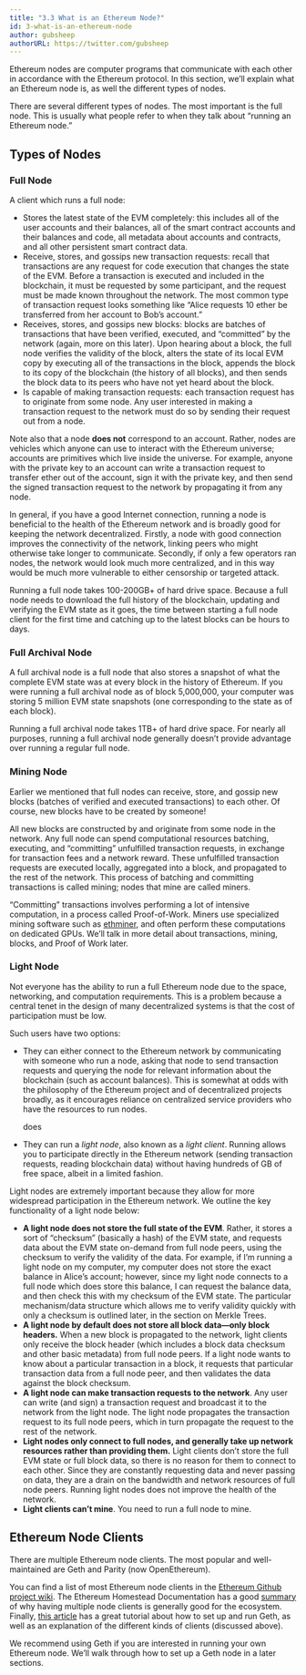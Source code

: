 ```yaml
---
title: "3.3 What is an Ethereum Node?"
id: 3-what-is-an-ethereum-node
author: gubsheep
authorURL: https://twitter.com/gubsheep
---
```


Ethereum nodes are computer programs that communicate with each other in accordance with the Ethereum protocol. In this section, we’ll explain what an Ethereum node is, as well the different types of nodes.

There are several different types of nodes. The most important is the full node. This is usually what people refer to when they talk about “running an Ethereum node.”

## Types of Nodes

### Full Node

A client which runs a full node:

- Stores the latest state of the EVM completely: this includes all of the user accounts and their balances, all of the smart contract accounts and their balances and code, all metadata about accounts and contracts, and all other persistent smart contract data.
- Receive, stores, and gossips new transaction requests: recall that transactions are any request for code execution that changes the state of the EVM. Before a transaction is executed and included in the blockchain, it must be requested by some participant, and the request must be made known throughout the network. The most common type of transaction request looks something like “Alice requests 10 ether be transferred from her account to Bob’s account.”
- Receives, stores, and gossips new blocks: blocks are batches of transactions that have been verified, executed, and “committed” by the network (again, more on this later). Upon hearing about a block, the full node verifies the validity of the block, alters the state of its local EVM copy by executing all of the transactions in the block, appends the block to its copy of the blockchain (the history of all blocks), and then sends the block data to its peers who have not yet heard about the block.
- Is capable of making transaction requests: each transaction request has to originate from some node. Any user interested in making a transaction request to the network must do so by sending their request out from a node.

Note also that a node **does not** correspond to an account. Rather, nodes are vehicles which anyone can use to interact with the Ethereum universe; accounts are primitives which live inside the universe. For example, anyone with the private key to an account can write a transaction request to transfer ether out of the account, sign it with the private key, and then send the signed transaction request to the network by propagating it from any node.

In general, if you have a good Internet connection, running a node is beneficial to the health of the Ethereum network and is broadly good for keeping the network decentralized. Firstly, a node with good connection improves the connectivity of the network, linking peers who might otherwise take longer to communicate. Secondly, if only a few operators ran nodes, the network would look much more centralized, and in this way would be much more vulnerable to either censorship or targeted attack.

Running a full node takes 100-200GB+ of hard drive space. Because a full node needs to download the full history of the blockchain, updating and verifying the EVM state as it goes, the time between starting a full node client for the first time and catching up to the latest blocks can be hours to days.

### Full Archival Node

A full archival node is a full node that also stores a snapshot of what the complete EVM state was at every block in the history of Ethereum. If you were running a full archival node as of block 5,000,000, your computer was storing 5 million EVM state snapshots (one corresponding to the state as of each block).

Running a full archival node takes 1TB+ of hard drive space. For nearly all purposes, running a full archival node generally doesn’t provide advantage over running a regular full node.

### Mining Node

Earlier we mentioned that full nodes can receive, store, and gossip new blocks (batches of verified and executed transactions) to each other. Of course, new blocks have to be created by someone!

All new blocks are constructed by and originate from some node in the network. Any full node can spend computational resources batching, executing, and “committing” unfulfilled transaction requests, in exchange for transaction fees and a network reward. These unfulfilled transaction requests are executed locally, aggregated into a block, and propagated to the rest of the network. This process of batching and committing transactions is called mining; nodes that mine are called miners.

“Committing” transactions involves performing a lot of intensive computation, in a process called Proof-of-Work. Miners use specialized mining software such as [ethminer](https://github.com/ethereum-mining/ethminer), and often perform these computations on dedicated GPUs. We’ll talk in more detail about transactions, mining, blocks, and Proof of Work later.

### Light Node

Not everyone has the ability to run a full Ethereum node due to the space, networking, and computation requirements. This is a problem because a central tenet in the design of many decentralized systems is that the cost of participation must be low.

Such users have two options:

- They can either connect to the Ethereum network by communicating with someone who run a node, asking that node to send transaction requests and querying the node for relevant information about the blockchain (such as account balances). This is somewhat at odds with the philosophy of the Ethereum project and of decentralized projects broadly, as it encourages reliance on centralized service providers who have the resources to run nodes.

  does

- They can run a *light node*, also known as a *light client*. Running allows you to participate directly in the Ethereum network (sending transaction requests, reading blockchain data) without having hundreds of GB of free space, albeit in a limited fashion.

Light nodes are extremely important because they allow for more widespread participation in the Ethereum network. We outline the key functionality of a light node below:

- **A light node does not store the full state of the EVM**. Rather, it stores a sort of “checksum” (basically a hash) of the EVM state, and requests data about the EVM state on-demand from full node peers, using the checksum to verify the validity of the data. For example, if I’m running a light node on my computer, my computer does not store the exact balance in Alice’s account; however, since my light node connects to a full node which does store this balance, I can request the balance data, and then check this with my checksum of the EVM state. The particular mechanism/data structure which allows me to verify validity quickly with only a checksum is outlined later, in the section on Merkle Trees.
- **A light node by default does not store all block data—only block headers.** When a new block is propagated to the network, light clients only receive the block header (which includes a block data checksum and other basic metadata) from full node peers. If a light node wants to know about a particular transaction in a block, it requests that particular transaction data from a full node peer, and then validates the data against the block checksum.
- **A light node can make transaction requests to the network**. Any user can write (and sign) a transaction request and broadcast it to the network from the light node. The light node propagates the transaction request to its full node peers, which in turn propagate the request to the rest of the network.
- **Light nodes only connect to full nodes, and generally take up network resources rather than providing them.** Light clients don’t store the full EVM state or full block data, so there is no reason for them to connect to each other. Since they are constantly requesting data and never passing on data, they are a drain on the bandwidth and network resources of full node peers. Running light nodes does not improve the health of the network.
- **Light clients can’t mine**. You need to run a full node to mine.

## Ethereum Node Clients

There are multiple Ethereum node clients. The most popular and well-maintained are Geth and Parity (now OpenEthereum).

You can find a list of most Ethereum node clients in the [Ethereum Github project wiki](https://github.com/ethereum/wiki/wiki/Clients,-tools,-dapp-browsers,-wallets-and-other-projects#ethereum-clients). The Ethereum Homestead Documentation has a good [summary](http://ethdocs.org/en/latest/ethereum-clients/choosing-a-client.html#why-are-there-multiple-ethereum-clients) of why having multiple node clients is generally good for the ecosystem. Finally, [this article](https://www.sitepoint.com/an-introduction-to-geth-and-running-ethereum-nodes/) has a great tutorial about how to set up and run Geth, as well as an explanation of the different kinds of clients (discussed above).

We recommend using Geth if you are interested in running your own Ethereum node. We’ll walk through how to set up a Geth node in a later sections.
